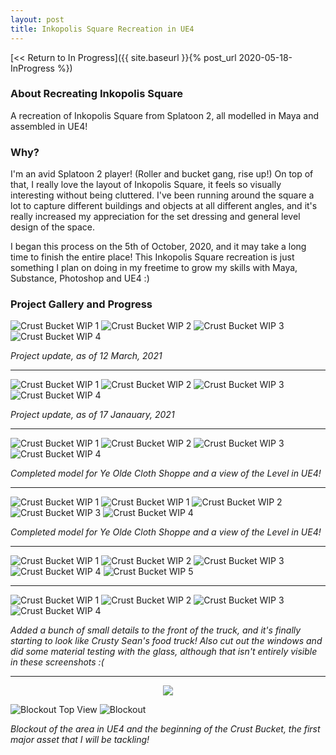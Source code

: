 ```yaml
---
layout: post
title: Inkopolis Square Recreation in UE4
---
```



[<< Return to In Progress]({{ site.baseurl }}{% post_url 2020-05-18-InProgress %})

### **About Recreating Inkopolis Square**
A recreation of Inkopolis Square from Splatoon 2, all modelled in Maya and assembled in UE4! 


### **Why?**
I'm an avid Splatoon 2 player! (Roller and bucket gang, rise up!) 
On top of that, I really love the layout of Inkopolis Square, it feels so visually interesting without being cluttered. I've been running around the square a lot to capture different buildings and objects at all different angles, and it's really increased my appreciation for the set dressing and general level design of the space.

I began this process on the 5th of October, 2020, and it may take a long time to finish the entire place! This Inkopolis Square recreation is just something I plan on doing in my freetime to grow my skills with Maya, Substance, Photoshop and UE4 :)


### **Project Gallery and Progress**

![Crust Bucket WIP 1](/assets/artwork/MyGames/InkopolisSquareRecreation/Recreation_12Mar.png)
![Crust Bucket WIP 2](/assets/artwork/MyGames/InkopolisSquareRecreation/Recreation_12Mar2.png)
![Crust Bucket WIP 3](/assets/artwork/MyGames/InkopolisSquareRecreation/Recreation_12Mar3.png)
![Crust Bucket WIP 4](/assets/artwork/MyGames/InkopolisSquareRecreation/Recreation_12Mar4.png)

_Project update, as of 12 March, 2021_

________________________________________________________________________________________________________
![Crust Bucket WIP 1](/assets/artwork/MyGames/InkopolisSquareRecreation/Recreation_17Jan.png)
![Crust Bucket WIP 2](/assets/artwork/MyGames/InkopolisSquareRecreation/Recreation_17Jan2.png)
![Crust Bucket WIP 3](/assets/artwork/MyGames/InkopolisSquareRecreation/Recreation_17Jan3.png)
![Crust Bucket WIP 4](/assets/artwork/MyGames/InkopolisSquareRecreation/Recreation_17Jan4.png)

_Project update, as of 17 Janauary, 2021_

________________________________________________________________________________________________________


![Crust Bucket WIP 1](/assets/artwork/MyGames/InkopolisSquareRecreation/ShellaFresh_WIP1.1.jpg)
![Crust Bucket WIP 2](/assets/artwork/MyGames/InkopolisSquareRecreation/ShellaFresh_WIP1.2.jpg)
![Crust Bucket WIP 3](/assets/artwork/MyGames/InkopolisSquareRecreation/ShellaFresh_WIP1.3.jpg)
![Crust Bucket WIP 4](/assets/artwork/MyGames/InkopolisSquareRecreation/ShellaFresh_WIP1.4.jpg)

_Completed model for Ye Olde Cloth Shoppe and a view of the Level in UE4!_

________________________________________________________________________________________________________


![Crust Bucket WIP 1](/assets/artwork/MyGames/InkopolisSquareRecreation/InkopolisSquareRecreation_21Oct.jpg)
![Crust Bucket WIP 1](/assets/artwork/MyGames/InkopolisSquareRecreation/ClothesShoppe_WIP3.1.jpg)
![Crust Bucket WIP 2](/assets/artwork/MyGames/InkopolisSquareRecreation/ClothesShoppe_WIP3.2.jpg)
![Crust Bucket WIP 3](/assets/artwork/MyGames/InkopolisSquareRecreation/ClothesShoppe_WIP3.3.jpg)
![Crust Bucket WIP 4](/assets/artwork/MyGames/InkopolisSquareRecreation/ClothesShoppe_WIP3.4.jpg)

_Completed model for Ye Olde Cloth Shoppe and a view of the Level in UE4!_

________________________________________________________________________________________________________


![Crust Bucket WIP 1](/assets/artwork/MyGames/InkopolisSquareRecreation/CrustBucket_WIP6.1.jpg)
![Crust Bucket WIP 2](/assets/artwork/MyGames/InkopolisSquareRecreation/CrustBucket_WIP6.2.jpg)
![Crust Bucket WIP 3](/assets/artwork/MyGames/InkopolisSquareRecreation/CrustBucket_WIP6.3.jpg)
![Crust Bucket WIP 4](/assets/artwork/MyGames/InkopolisSquareRecreation/CrustBucket_WIP6.5.jpg)
![Crust Bucket WIP 5](/assets/artwork/MyGames/InkopolisSquareRecreation/CrustBucket_WIP6.8.jpg)

_______________________________________________________________________________________________________


![Crust Bucket WIP 1](/assets/artwork/MyGames/InkopolisSquareRecreation/CrustBucket_WIP2.jpg)
![Crust Bucket WIP 2](/assets/artwork/MyGames/InkopolisSquareRecreation/CrustBucket_WIP2.4.jpg)
![Crust Bucket WIP 3](/assets/artwork/MyGames/InkopolisSquareRecreation/CrustBucket_WIP2.3.jpg)
![Crust Bucket WIP 4](/assets/artwork/MyGames/InkopolisSquareRecreation/CrustBucket_WIP2.2.jpg)

_Added a bunch of small details to the front of the truck, and it's finally starting to look like Crusty Sean's food truck! Also cut out the windows and did some material testing with the glass, although that isn't entirely visible in these screenshots :(_

_______________________________________________________________________________________________________


<div align="center">
<img src="https://media.giphy.com/media/42M6xcwL8PIBO3EjQE/giphy.gif"> 
</div>

![Blockout Top View](/assets/artwork/MyGames/InkopolisSquareRecreation/InkopolisSquareRecreation_BlockoutTopView.jpg)
![Blockout](/assets/artwork/MyGames/InkopolisSquareRecreation/InkopolisSquareRecreation_BlackoutFromBackView.png)

_Blockout of the area in UE4 and the beginning of the Crust Bucket, the first major asset that I will be tackling!_